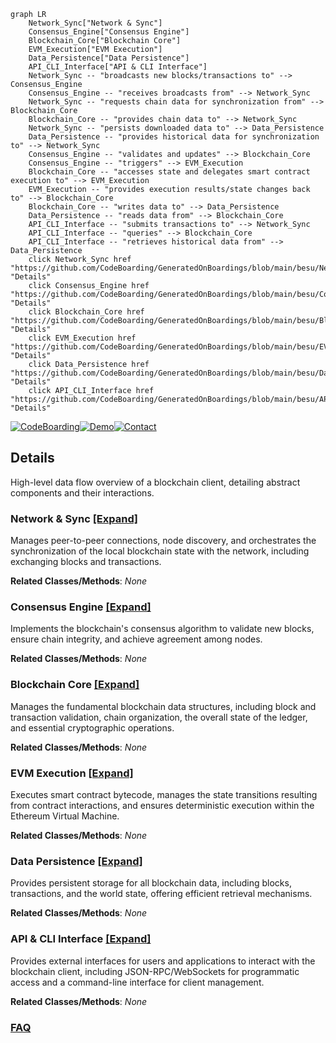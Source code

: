 ```mermaid
graph LR
    Network_Sync["Network & Sync"]
    Consensus_Engine["Consensus Engine"]
    Blockchain_Core["Blockchain Core"]
    EVM_Execution["EVM Execution"]
    Data_Persistence["Data Persistence"]
    API_CLI_Interface["API & CLI Interface"]
    Network_Sync -- "broadcasts new blocks/transactions to" --> Consensus_Engine
    Consensus_Engine -- "receives broadcasts from" --> Network_Sync
    Network_Sync -- "requests chain data for synchronization from" --> Blockchain_Core
    Blockchain_Core -- "provides chain data to" --> Network_Sync
    Network_Sync -- "persists downloaded data to" --> Data_Persistence
    Data_Persistence -- "provides historical data for synchronization to" --> Network_Sync
    Consensus_Engine -- "validates and updates" --> Blockchain_Core
    Consensus_Engine -- "triggers" --> EVM_Execution
    Blockchain_Core -- "accesses state and delegates smart contract execution to" --> EVM_Execution
    EVM_Execution -- "provides execution results/state changes back to" --> Blockchain_Core
    Blockchain_Core -- "writes data to" --> Data_Persistence
    Data_Persistence -- "reads data from" --> Blockchain_Core
    API_CLI_Interface -- "submits transactions to" --> Network_Sync
    API_CLI_Interface -- "queries" --> Blockchain_Core
    API_CLI_Interface -- "retrieves historical data from" --> Data_Persistence
    click Network_Sync href "https://github.com/CodeBoarding/GeneratedOnBoardings/blob/main/besu/Network_Sync.md" "Details"
    click Consensus_Engine href "https://github.com/CodeBoarding/GeneratedOnBoardings/blob/main/besu/Consensus_Engine.md" "Details"
    click Blockchain_Core href "https://github.com/CodeBoarding/GeneratedOnBoardings/blob/main/besu/Blockchain_Core.md" "Details"
    click EVM_Execution href "https://github.com/CodeBoarding/GeneratedOnBoardings/blob/main/besu/EVM_Execution.md" "Details"
    click Data_Persistence href "https://github.com/CodeBoarding/GeneratedOnBoardings/blob/main/besu/Data_Persistence.md" "Details"
    click API_CLI_Interface href "https://github.com/CodeBoarding/GeneratedOnBoardings/blob/main/besu/API_CLI_Interface.md" "Details"
```

[![CodeBoarding](https://img.shields.io/badge/Generated%20by-CodeBoarding-9cf?style=flat-square)](https://github.com/CodeBoarding/CodeBoarding)[![Demo](https://img.shields.io/badge/Try%20our-Demo-blue?style=flat-square)](https://www.codeboarding.org/demo)[![Contact](https://img.shields.io/badge/Contact%20us%20-%20contact@codeboarding.org-lightgrey?style=flat-square)](mailto:contact@codeboarding.org)

## Details

High-level data flow overview of a blockchain client, detailing abstract components and their interactions.

### Network & Sync [[Expand]](./Network_Sync.md)
Manages peer-to-peer connections, node discovery, and orchestrates the synchronization of the local blockchain state with the network, including exchanging blocks and transactions.


**Related Classes/Methods**: _None_

### Consensus Engine [[Expand]](./Consensus_Engine.md)
Implements the blockchain's consensus algorithm to validate new blocks, ensure chain integrity, and achieve agreement among nodes.


**Related Classes/Methods**: _None_

### Blockchain Core [[Expand]](./Blockchain_Core.md)
Manages the fundamental blockchain data structures, including block and transaction validation, chain organization, the overall state of the ledger, and essential cryptographic operations.


**Related Classes/Methods**: _None_

### EVM Execution [[Expand]](./EVM_Execution.md)
Executes smart contract bytecode, manages the state transitions resulting from contract interactions, and ensures deterministic execution within the Ethereum Virtual Machine.


**Related Classes/Methods**: _None_

### Data Persistence [[Expand]](./Data_Persistence.md)
Provides persistent storage for all blockchain data, including blocks, transactions, and the world state, offering efficient retrieval mechanisms.


**Related Classes/Methods**: _None_

### API & CLI Interface [[Expand]](./API_CLI_Interface.md)
Provides external interfaces for users and applications to interact with the blockchain client, including JSON-RPC/WebSockets for programmatic access and a command-line interface for client management.


**Related Classes/Methods**: _None_



### [FAQ](https://github.com/CodeBoarding/GeneratedOnBoardings/tree/main?tab=readme-ov-file#faq)
